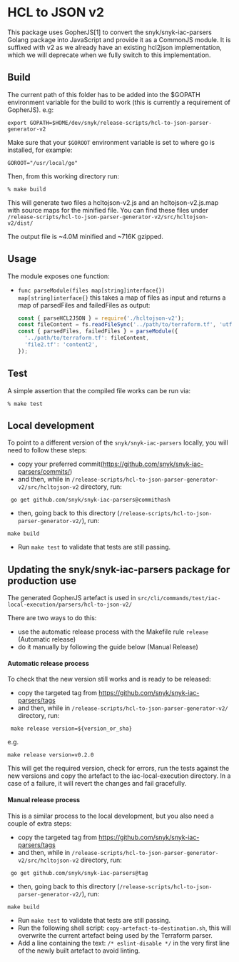 # HCL to JSON v2

This package uses GopherJS[1] to convert the snyk/snyk-iac-parsers
Golang package into JavaScript and provide it as a CommonJS module.
It is suffixed with v2 as we already have an existing hcl2json implementation,
which we will deprecate when we fully switch to this implementation.

## Build

The current path of this folder has to be added into the \$GOPATH environment variable for
the build to work (this is currently a requirement of GopherJS).
e.g:

```
export GOPATH=$HOME/dev/snyk/release-scripts/hcl-to-json-parser-generator-v2
```

Make sure that your `$GOROOT` environment variable is set to where go is installed, for example:

```
GOROOT="/usr/local/go"
```

Then, from this working directory run:

    % make build

This will generate two files a hcltojson-v2.js and an hcltojson-v2.js.map with
source maps for the minified file.
You can find these files under `/release-scripts/hcl-to-json-parser-generator-v2/src/hcltojson-v2/dist/`

The output file is ~4.0M minified and ~716K gzipped.

## Usage

The module exposes one function:

- `func parseModule(files map[string]interface{}) map[string]interface{}` this takes a map of files as input and returns a map of parsedFiles and failedFiles as output:
  ```javascript
  const { parseHCL2JSON } = require('./hcltojson-v2');
  const fileContent = fs.readFileSync('../path/to/terraform.tf', 'utf-8');
  const { parsedFiles, failedFiles } = parseModule({
    '../path/to/terraform.tf': fileContent,
    'file2.tf': 'content2',
  });
  ```

## Test

A simple assertion that the compiled file works can be run via:

    % make test

## Local development

To point to a different version of the `snyk/snyk-iac-parsers` locally, you will need to follow these steps:

- copy your preferred commit(https://github.com/snyk/snyk-iac-parsers/commits/)
- and then, while in `/release-scripts/hcl-to-json-parser-generator-v2/src/hcltojson-v2` directory, run:

```shell
 go get github.com/snyk/snyk-iac-parsers@commithash
```

- then, going back to this directory (`/release-scripts/hcl-to-json-parser-generator-v2/`), run:

```shell
make build
```

- Run `make test` to validate that tests are still passing.

## Updating the snyk/snyk-iac-parsers package for production use

The generated GopherJS artefact is used in `src/cli/commands/test/iac-local-execution/parsers/hcl-to-json-v2/`

There are two ways to do this:

- use the automatic release process with the Makefile rule `release` (Automatic release)
- do it manually by following the guide below (Manual Release)

#### Automatic release process

To check that the new version still works and is ready to be released:

- copy the targeted tag from https://github.com/snyk/snyk-iac-parsers/tags
- and then, while in `/release-scripts/hcl-to-json-parser-generator-v2/` directory, run:

```shell
 make release version=${version_or_sha}
```

e.g.

```shell
make release version=v0.2.0
```

This will get the required version, check for errors, run the tests against the new versions and copy the artefact to the iac-local-execution directory.
In a case of a failure, it will revert the changes and fail gracefully.

#### Manual release process

This is a similar process to the local development, but you also need a couple of extra steps:

- copy the targeted tag from https://github.com/snyk/snyk-iac-parsers/tags
- and then, while in `/release-scripts/hcl-to-json-parser-generator-v2/src/hcltojson-v2` directory, run:

```shell
 go get github.com/snyk/snyk-iac-parsers@tag
```

- then, going back to this directory (`/release-scripts/hcl-to-json-parser-generator-v2/`), run:

```shell
make build
```

- Run `make test` to validate that tests are still passing.
- Run the following shell script: `copy-artefact-to-destination.sh`, this will overwrite the current artefact being used by the Terraform parser.
- Add a line containing the text: `/* eslint-disable */` in the very first line of the newly built artefact to avoid linting.
